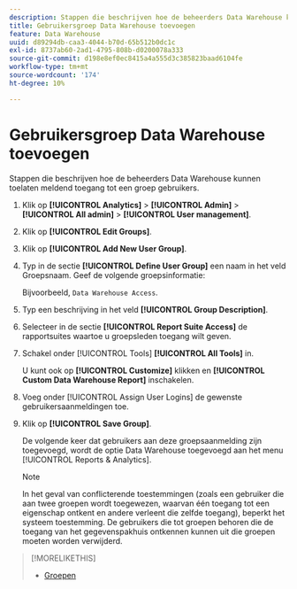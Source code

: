 ```yaml
---
description: Stappen die beschrijven hoe de beheerders Data Warehouse kunnen toelaten meldend toegang tot een groep gebruikers.
title: Gebruikersgroep Data Warehouse toevoegen
feature: Data Warehouse
uuid: d89294db-caa3-4044-b70d-65b512b0dc1c
exl-id: 8737ab60-2ad1-4795-808b-d0200078a333
source-git-commit: d198e8ef0ec8415a4a555d3c385823baad6104fe
workflow-type: tm+mt
source-wordcount: '174'
ht-degree: 10%

---
```


# Gebruikersgroep Data Warehouse toevoegen

Stappen die beschrijven hoe de beheerders Data Warehouse kunnen toelaten meldend toegang tot een groep gebruikers.

1. Klik op **[!UICONTROL Analytics]** > **[!UICONTROL Admin]** > **[!UICONTROL All admin]** > **[!UICONTROL User management]**.
1. Klik op **[!UICONTROL Edit Groups]**.
1. Klik op **[!UICONTROL Add New User Group]**.
1. Typ in de sectie **[!UICONTROL Define User Group]** een naam in het veld Groepsnaam. Geef de volgende groepsinformatie:

   Bijvoorbeeld, `Data Warehouse Access`.
1. Typ een beschrijving in het veld **[!UICONTROL Group Description]**.
1. Selecteer in de sectie **[!UICONTROL Report Suite Access]** de rapportsuites waartoe u groepsleden toegang wilt geven.
1. Schakel onder [!UICONTROL Tools] **[!UICONTROL All Tools]** in.

   U kunt ook op **[!UICONTROL Customize]** klikken en **[!UICONTROL Custom Data Warehouse Report]** inschakelen.

1. Voeg onder [!UICONTROL Assign User Logins] de gewenste gebruikersaanmeldingen toe.
1. Klik op **[!UICONTROL Save Group]**.

   De volgende keer dat gebruikers aan deze groepsaanmelding zijn toegevoegd, wordt de optie Data Warehouse toegevoegd aan het menu [!UICONTROL Reports & Analytics].

   >[!NOTE]
   >
   >In het geval van conflicterende toestemmingen (zoals een gebruiker die aan twee groepen wordt toegewezen, waarvan één toegang tot een eigenschap ontkent en andere verleent die zelfde toegang), beperkt het systeem toestemming. De gebruikers die tot groepen behoren die de toegang van het gegevenspakhuis ontkennen kunnen uit die groepen moeten worden verwijderd.

>[!MORELIKETHIS]
>
>* [Groepen](/help/admin/user-management2/c-user-groups/groups.md)

